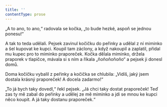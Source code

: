 ```yaml
---
title: ''
contentType: prose
---
```


<section>

„A to ano, to ano,“ radovala se kočka, „to bude hezké, aspoň se jednou ponesu!“

A tak to teda udělali. Pejsek zavinul kočičku do peřinky a udělal z ní miminko a šel kupovat ke kupci. Koupil tam záclony, a když nakoupil a zaplatil, přidal mu kupec pro to miminko praporeček. Kočka dělala miminko, držela praporek v tlapičce, mávala si s ním a říkala „ňoňoňoňoňo“ a pejsek ji donesl domů.

Doma kočičku vybalil z peřinky a kočička se chlubila: „Vidíš, jaký jsem dostala krásný praporeček! A docela zadarmo!“

„To já bych taky dovedl,“ řekl pejsek. „Já chci taky dostat praporeček! Teď zas ty mě zabal do peřinky a udělej ze mě miminko a jdi se mnou ke kupci něco koupit. A já taky dostanu praporeček.“

</section>
